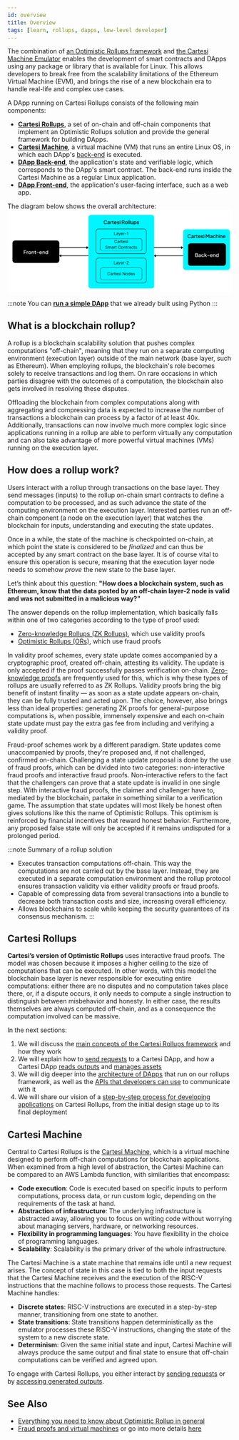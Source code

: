 ```yaml
---
id: overview
title: Overview
tags: [learn, rollups, dapps, low-level developer]
---
```


The combination of [an Optimistic Rollups framework](https://github.com/cartesi/rollups) and [the Cartesi Machine Emulator](https://github.com/cartesi/machine-emulator) enables the development of smart contracts and DApps using any package or library that is available for Linux. This allows developers to break free from the scalability limitations of the Ethereum Virtual Machine (EVM), and brings the rise of a new blockchain era to handle real-life and complex use cases.

A DApp running on Cartesi Rollups consists of the following main components:

* [**Cartesi Rollups**](./components.md), a set of on-chain and off-chain components that implement an Optimistic Rollups solution and provide the general framework for building DApps.
* [**Cartesi Machine**](/machine/intro), a virtual machine (VM) that runs an entire Linux OS, in which each DApp's [back-end](./dapp-architecture.md#back-end) is executed.
* [**DApp Back-end**](./dapp-architecture.md#back-end), the application's state and verifiable logic, which corresponds to the DApp's smart contract. The back-end runs inside the Cartesi Machine as a regular Linux application.
* [**DApp Front-end**](./dapp-architecture.md#front-end), the application's user-facing interface, such as a web app.

The diagram below shows the overall architecture:
![img](./core-components.png)

:::note
You can [**run a simple DApp**](./build-dapps/run-dapp.md) that we already built using Python
:::

## What is a blockchain rollup?

A rollup is a blockchain scalability solution that pushes complex computations "off-chain", meaning that they run on a separate computing environment (execution layer) outside of the main network (base layer, such as Ethereum). When employing rollups, the blockchain's role becomes solely to receive transactions and log them. On rare occasions in which parties disagree with the outcomes of a computation, the blockchain also gets involved in resolving these disputes.

Offloading the blockchain from complex computations along with aggregating and compressing data is expected to increase the number of transactions a blockchain can process by a factor of at least 40x. Additionally, transactions can now involve much more complex logic since applications running in a rollup are able to perform virtually any computation and can also take advantage of more powerful virtual machines (VMs) running on the execution layer.

## How does a rollup work?

Users interact with a rollup through transactions on the base layer. They send messages (inputs) to the rollup on-chain smart contracts to define a computation to be processed, and as such advance the state of the computing environment on the execution layer. Interested parties run an off-chain component (a node on the execution layer) that watches the blockchain for inputs, understanding and executing the state updates.

Once in a while, the state of the machine is checkpointed on-chain, at which point the state is considered to be *finalized* and can thus be accepted by any smart contract on the base layer. It is of course vital to ensure this operation is secure, meaning that the execution layer node needs to somehow *prove* the new state to the base layer.

Let’s think about this question:
**"How does a blockchain system, such as Ethereum, know that the data posted by an off-chain layer-2 node is valid and was not submitted in a malicious way?"**

The answer depends on the rollup implementation, which basically falls within one of two categories according to the type of proof used:

* [Zero-knowledge Rollups (ZK Rollups)](https://ethereum.org/en/developers/docs/scaling/zk-rollups), which use validity proofs
* [Optimistic Rollups (ORs)](https://ethereum.org/en/developers/docs/scaling/optimistic-rollups/), which use fraud proofs

In validity proof schemes, every state update comes accompanied by a cryptographic proof, created off-chain, attesting its validity. The update is only accepted if the proof successfully passes verification on-chain. [Zero-knowledge proofs](https://en.wikipedia.org/wiki/Zero-knowledge_proof) are frequently used for this, which is why these types of rollups are usually referred to as ZK Rollups. Validity proofs bring the big benefit of instant finality — as soon as a state update appears on-chain, they can be fully trusted and acted upon. The choice, however, also brings less than ideal properties: generating ZK proofs for general-purpose computations is, when possible, immensely expensive and each on-chain state update must pay the extra gas fee from including and verifying a validity proof.

Fraud-proof schemes work by a different paradigm. State updates come unaccompanied by proofs, they’re proposed and, if not challenged, confirmed on-chain. Challenging a state update proposal is done by the use of fraud proofs, which can be divided into two categories: non-interactive fraud proofs and interactive fraud proofs.
Non-interactive refers to the fact that the challengers can prove that a state update is invalid in one single step. With interactive fraud proofs, the claimer and challenger have to, mediated by the blockchain, partake in something similar to a verification game. The assumption that state updates will most likely be honest often gives solutions like this the name of Optimistic Rollups. This optimism is reinforced by financial incentives that reward honest behavior. Furthermore, any proposed false state will only be accepted if it remains undisputed for a prolonged period.

:::note Summary of a rollup solution
* Executes transaction computations off-chain. This way the computations are not carried out by the base layer. Instead, they are executed in a separate computation environment and the rollup protocol ensures transaction validity via either validity proofs or fraud proofs.
* Capable of compressing data from several transactions into a bundle to decrease both transaction costs and size, increasing overall efficiency.
* Allows blockchains to scale while keeping the security guarantees of its consensus mechanism.
:::

## Cartesi Rollups

**Cartesi’s version of Optimistic Rollups** uses interactive fraud proofs. The model was chosen because it imposes a higher ceiling to the size of computations that can be executed. In other words, with this model the blockchain base layer is never responsible for executing entire computations: either there are no disputes and no computation takes place there, or, if a dispute occurs, it only needs to compute a single instruction to distinguish between misbehavior and honesty. In either case, the results themselves are always computed off-chain, and as a consequence the computation involved can be massive.

In the next sections:
1. We will discuss the [main concepts of the Cartesi Rollups framework](./components.md) and how they work
2. We will explain how to [send requests](./sending-requests.md) to a Cartesi DApp, and how a Cartesi DApp [reads outputs](./reading-outputs.md) and [manages assets](./assets-handling.md)
3. We will dig deeper into the [architecture of DApps](./dapp-architecture.md) that run on our rollups framework, as well as the [APIs that developers can use](./http-api.md) to communicate with it
4. We will share our vision of a [step-by-step process for developing applications](./dapp-life-cycle.md) on Cartesi Rollups, from the initial design stage up to its final deployment

## Cartesi Machine

Central to Cartesi Rollups is the [Cartesi Machine](/machine/intro), which is a virtual machine designed to perform off-chain computations for blockchain applications. When examined from a high level of abstraction, the Cartesi Machine can be compared to an AWS Lambda function, with similarities that encompass:

* **Code execution**: Code is executed based on specific inputs to perform computations, process data, or run custom logic, depending on the requirements of the task at hand.
* **Abstraction of infrastructure**: The underlying infrastructure is abstracted away, allowing you to focus on writing code without worrying about managing servers, hardware, or networking resources.
* **Flexibility in programming languages**: You have flexibility in the choice of programming languages.
* **Scalability**: Scalability is the primary driver of the whole infrastructure.

The Cartesi Machine is a state machine that remains idle until a new request arises. The concept of state in this case is tied to both the input requests that the Cartesi Machine receives and the execution of the RISC-V instructions that the machine follows to process those requests. The Cartesi Machine handles:

* **Discrete states**: RISC-V instructions are executed in a step-by-step manner, transitioning from one state to another.
* **State transitions**: State transitions happen deterministically as the emulator processes these RISC-V instructions, changing the state of the system  to a new discrete state.
* **Determinism**: Given the same initial state and input, Cartesi Machine will always produce the same output and final state to ensure that off-chain computations can be verified and agreed upon.

To engage with Cartesi Rollups, you either interact by [sending requests](./sending-requests.md) or by [accessing generated outputs](./reading-outputs.md).

## See Also

* [Everything you need to know about Optimistic Rollup in general](https://research.paradigm.xyz/rollups)
* [Fraud proofs and virtual machines](https://medium.com/@cpbuckland88/fraud-proofs-and-virtual-machines-2826a3412099) or go into more details [here](https://tlu.tarilabs.com/cryptography/fraud-proofs#what-are-fraud-proofs)
